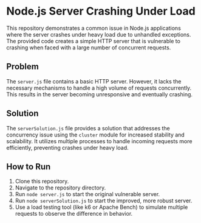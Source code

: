 # Node.js Server Crashing Under Load

This repository demonstrates a common issue in Node.js applications where the server crashes under heavy load due to unhandled exceptions. The provided code creates a simple HTTP server that is vulnerable to crashing when faced with a large number of concurrent requests.

## Problem

The `server.js` file contains a basic HTTP server.  However, it lacks the necessary mechanisms to handle a high volume of requests concurrently.  This results in the server becoming unresponsive and eventually crashing.

## Solution

The `serverSolution.js` file provides a solution that addresses the concurrency issue using the `cluster` module for increased stability and scalability.  It utilizes multiple processes to handle incoming requests more efficiently, preventing crashes under heavy load.

## How to Run

1. Clone this repository.
2. Navigate to the repository directory.
3. Run `node server.js` to start the original vulnerable server.
4. Run `node serverSolution.js` to start the improved, more robust server.  
5. Use a load testing tool (like k6 or Apache Bench) to simulate multiple requests to observe the difference in behavior.
